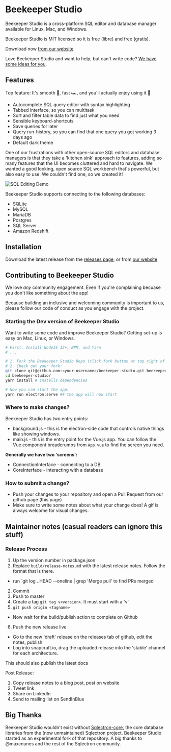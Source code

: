 # Beekeeper Studio

Beekeeper Studio is a cross-platform SQL editor and database manager available for Linux, Mac, and Windows.

Beekeeper Studio is MIT licensed so it is free (libre) and free (gratis). 

Download now [from our website](https://beekeeperstudio.io)

Love Beekeeper Studio and want to help, but can't write code? [We have some ideas for you](https://github.com/beekeeper-studio/beekeeper-studio/issues/287).

## Features

Top feature: It's smooth 🍫, fast 🏎, and you'll actually enjoy using it 🥰

- Autocomplete SQL query editor with syntax highlighting
- Tabbed interface, so you can multitask
- Sort and filter table data to find just what you need
- Sensible keyboard-shortcuts
- Save queries for later
- Query run-history, so you can find that one query you got working 3 days ago
- Default dark theme

One of our frustrations with other open-source SQL editors and database managers is that they take a 'kitchen sink' approach to features, adding so many features that the UI becomes cluttered and hard to navigate. We wanted a good looking, open source SQL workbench that's powerful, but also easy to use. We couldn't find one, so we created it!

![SQL Editing Demo](https://raw.githubusercontent.com/beekeeper-studio/beekeeper-studio/master/screenshots/beekeeper-studio-demo.gif)

Beekeeper Studio supports connecting to the following databases:

- SQLite
- MySQL
- MariaDB
- Postgres
- SQL Server
- Amazon Redshift

## Installation

Download the latest release from the [releases page](https://github.com/beekeeper-studio/beekeeper-studio/releases), or from [our website](https://beekeeperstudio.io)

## Contributing to Beekeeper Studio

We love *any* community engagement. Even if you're complaining becuase you don't like something about the app!

Because building an inclusive and welcoming community is important to us, please follow our code of conduct as you engage with the project.

### Starting the Dev version of Beekeeper Studio

Want to write some code and improve Beekeeper Studio? Getting set-up is easy on Mac, Linux, or Windows.

```bash
# First: Install NodeJS 12+, NPM, and Yarn
# ...

# 1. Fork the Beekeeper Studio Repo (click fork button at top right of this screen)
# 2. Check out your fork:
git clone git@github.com:<your-username>/beekeeper-studio.git beekeeper-studio
cd beekeeper-studio/
yarn install # installs dependencies

# Now you can start the app:
yarn run electron:serve ## the app will now start
```

### Where to make changes?

Beekeeper Studio has two entry points:
- background.js - this is the electron-side code that controls native things like showing windows.
- main.js - this is the entry point for the Vue.js app. You can follow the Vue component breadcrumbs from `App.vue` to find the screen you need.

**Generally we have two 'screens':**
- ConnectionInterface - connecting to a DB
- CoreInterface - interacting with a database

### How to submit a change?

- Push your changes to your repository and open a Pull Request from our github page (this page)
- Make sure to write some notes about what your change does! A gif is always welcome for visual changes.

## Maintainer notes (casual readers can ignore this stuff)


### Release Process 

1. Up the version number in package.json
2. Replace `build/release-notes.md` with the latest release notes. Follow the format that is there.
  - run `git log <last-tag>..HEAD --oneline | grep 'Merge pull' to find PRs merged
2. Commit
3. Push to master
4. Create a tag `git tag v<version>`. It must start with a 'v'
5. `git push origin <tagname>`
  - Now wait for the build/publish action to complete on Github
6. Push the new release live
  - Go to the new 'draft' release on the releases tab of github, edit the notes, publish
  - Log into snapcraft.io, drag the uploaded release into the 'stable' channel for each architecture.

This should also publish the latest docs

Post Release:
1. Copy release notes to a blog post, post on website
2. Tweet link
3. Share on LinkedIn
4. Send to mailing list on SendInBlue


## Big Thanks

Beekeeper Studio wouldn't exist without [Sqlectron-core](https://github.com/sqlectron/sqlectron-core), the core database libraries from the (now unmaintained) Sqlectron project. Beekeeper Studio started as an experimental fork of that repository. A big thanks to @maxcnunes and the rest of the Sqlectron community.


